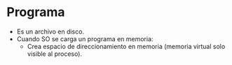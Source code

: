 # Programa
- Es un archivo en disco.
- Cuando SO se carga un programa en memoria:
	- Crea espacio de direccionamiento en memoria (memoria virtual solo visible al proceso).
